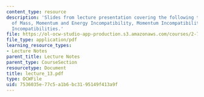 ```yaml
---
content_type: resource
description: 'Slides from lecture presentation covering the following topics: Principles
  of Mass, Momentum and Energy Incompatibility, Momentum Incompatibilities, Energy
  Incompatibilities.'
file: https://ol-ocw-studio-app-production.s3.amazonaws.com/courses/2-76-multi-scale-system-design-fall-2004/7536035e77c5a1b6bc3195149f413a9f_lecture_13.pdf
file_type: application/pdf
learning_resource_types:
- Lecture Notes
parent_title: Lecture Notes
parent_type: CourseSection
resourcetype: Document
title: lecture_13.pdf
type: OCWFile
uid: 7536035e-77c5-a1b6-bc31-95149f413a9f
---
```

